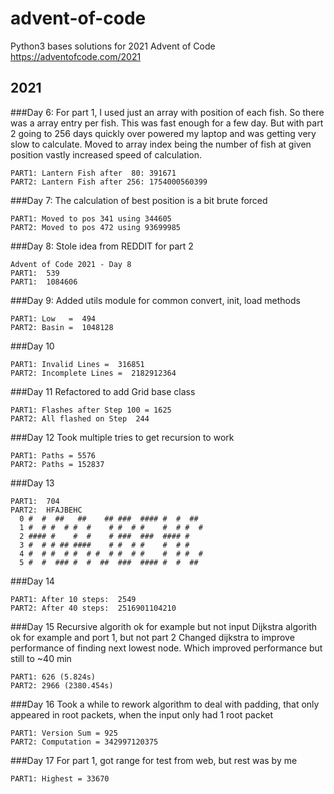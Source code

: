 # advent-of-code
Python3 bases solutions for 2021 Advent of Code
https://adventofcode.com/2021
## 2021
###Day 6:
For part 1, I used just an array with position of each fish.
So there was a array entry per fish.  This was fast enough for 
 a few day.  But with part 2 going to 256 days quickly over
powered my laptop and was getting very slow to calculate.
Moved to array index being the number of fish at given position
vastly increased speed of calculation.
```
PART1: Lantern Fish after  80: 391671
PART2: Lantern Fish after 256: 1754000560399
```

###Day 7:
The calculation of best position is a bit brute forced
```
PART1: Moved to pos 341 using 344605
PART2: Moved to pos 472 using 93699985
```


###Day 8:
Stole idea from REDDIT for part 2
```
Advent of Code 2021 - Day 8
PART1:  539
PART1:  1084606
```

###Day 9:
Added utils module for common convert, init, load methods
```
PART1: Low   =  494
PART2: Basin =  1048128
```

###Day 10
```
PART1: Invalid Lines =  316851
PART2: Incomplete Lines =  2182912364
```

###Day 11
Refactored to add Grid base class
```
PART1: Flashes after Step 100 = 1625
PART2: All flashed on Step  244
```

###Day 12
Took multiple tries to get recursion to work
```
PART1: Paths = 5576
PART2: Paths = 152837
```

###Day 13
```
PART1:  704
PART2:  HFAJBEHC
  0 #  #  ##   ##    ## ###  #### #  #  ##  
  1 #  # #  # #  #    # #  # #    #  # #  # 
  2 #### #    #  #    # ###  ###  #### #    
  3 #  # # ## ####    # #  # #    #  # #    
  4 #  # #  # #  # #  # #  # #    #  # #  # 
  5 #  #  ### #  #  ##  ###  #### #  #  ##  
```

###Day 14
```
PART1: After 10 steps:  2549
PART2: After 40 steps:  2516901104210
```

###Day 15
Recursive algorith ok for example but not input
Dijkstra algorith ok for example and port 1, but not part 2
Changed dijkstra to improve performance of finding next lowest node.
Which improved performance but still to ~40 min
```
PART1: 626 (5.824s)
PART2: 2966 (2380.454s)
```

###Day 16
Took a while to rework algorithm to deal with padding, that only
appeared in root packets, when the input only had 1 root packet
```
PART1: Version Sum = 925
PART2: Computation = 342997120375
```

###Day 17
For part 1, got range for test from web, but rest was by me
```
PART1: Highest = 33670
```